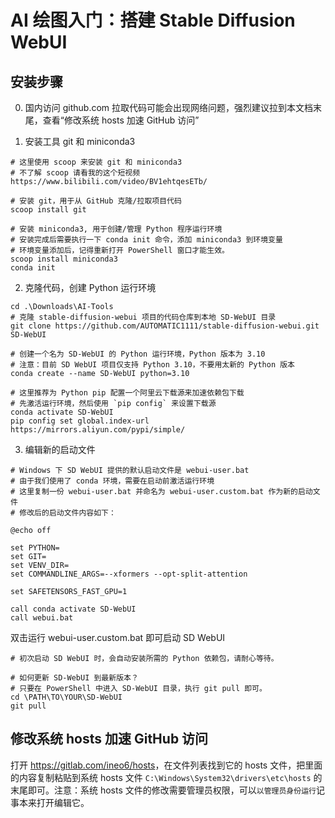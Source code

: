 # AI 绘图入门：搭建 Stable Diffusion WebUI

## 安装步骤

0. 国内访问 github.com 拉取代码可能会出现网络问题，强烈建议拉到本文档末尾，查看“修改系统 hosts 加速 GitHub 访问”

1. 安装工具 git 和 miniconda3

```
# 这里使用 scoop 来安装 git 和 miniconda3
# 不了解 scoop 请看我的这个短视频 https://www.bilibili.com/video/BV1ehtqesETb/

# 安装 git，用于从 GitHub 克隆/拉取项目代码
scoop install git

# 安装 miniconda3, 用于创建/管理 Python 程序运行环境
# 安装完成后需要执行一下 conda init 命令，添加 miniconda3 到环境变量
# 环境变量添加后，记得重新打开 PowerShell 窗口才能生效。
scoop install miniconda3
conda init
```

2. 克隆代码，创建 Python 运行环境

```
cd .\Downloads\AI-Tools
# 克隆 stable-diffusion-webui 项目的代码仓库到本地 SD-WebUI 目录
git clone https://github.com/AUTOMATIC1111/stable-diffusion-webui.git SD-WebUI

# 创建一个名为 SD-WebUI 的 Python 运行环境，Python 版本为 3.10
# 注意：目前 SD WebUI 项目仅支持 Python 3.10，不要用太新的 Python 版本
conda create --name SD-WebUI python=3.10

# 这里推荐为 Python pip 配置一个阿里云下载源来加速依赖包下载
# 先激活运行环境，然后使用 `pip config` 来设置下载源
conda activate SD-WebUI
pip config set global.index-url https://mirrors.aliyun.com/pypi/simple/
```

3. 编辑新的启动文件

```
# Windows 下 SD WebUI 提供的默认启动文件是 webui-user.bat
# 由于我们使用了 conda 环境，需要在启动前激活运行环境
# 这里复制一份 webui-user.bat 并命名为 webui-user.custom.bat 作为新的启动文件
# 修改后的启动文件内容如下：

@echo off

set PYTHON=
set GIT=
set VENV_DIR=
set COMMANDLINE_ARGS=--xformers --opt-split-attention

set SAFETENSORS_FAST_GPU=1

call conda activate SD-WebUI
call webui.bat
```

双击运行 webui-user.custom.bat 即可启动 SD WebUI

```
# 初次启动 SD WebUI 时，会自动安装所需的 Python 依赖包，请耐心等待。
```

```
# 如何更新 SD-WebUI 到最新版本？
# 只要在 PowerShell 中进入 SD-WebUI 目录，执行 git pull 即可。
cd \PATH\TO\YOUR\SD-WebUI
git pull
```

## 修改系统 hosts 加速 GitHub 访问

打开 <https://gitlab.com/ineo6/hosts>，在文件列表找到它的 hosts 文件，把里面的内容复制粘贴到系统 hosts 文件 `C:\Windows\System32\drivers\etc\hosts` 的末尾即可。注意：系统 hosts 文件的修改需要管理员权限，可以`以管理员身份运行`记事本来打开编辑它。
